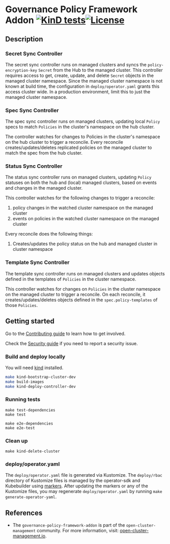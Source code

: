 [comment]: # ( Copyright Contributors to the Open Cluster Management project )

# Governance Policy Framework Addon [![KinD tests](https://github.com/stolostron/governance-policy-framework-addon/actions/workflows/kind.yml/badge.svg?branch=main&event=push)](https://github.com/stolostron/governance-policy-framework-addon/actions/workflows/kind.yml)[![License](https://img.shields.io/:license-apache-blue.svg)](http://www.apache.org/licenses/LICENSE-2.0.html)

## Description

### Secret Sync Controller

The secret sync controller runs on managed clusters and syncs the `policy-encryption-key` `Secret` from the Hub to the
managed cluster. This controller requires access to get, create, update, and delete `Secret` objects in
the managed cluster namespace. Since the managed cluster namespace is not known at build time, the
configuration in `deploy/operator.yaml` grants this access cluster wide. In a production
environment, limit this to just the managed cluster namespace.

### Spec Sync Controller

The spec sync controller runs on managed clusters, updating local `Policy` specs to match `Policies` in the cluster's namespace on the hub cluster.

The controller watches for changes to Policies in the cluster's namespace on the hub cluster to trigger a reconcile. Every reconcile creates/updates/deletes replicated policies on the managed cluster to match the spec from the hub cluster.

### Status Sync Controller

The status sync controller runs on managed clusters, updating `Policy` statuses on both the hub and (local) managed clusters, based on events and changes in the managed cluster.

This controller watches for the following changes to trigger a reconcile:

1. policy changes in the watched cluster namespace on the managed cluster
2. events on policies in the watched cluster namespace on the managed cluster

Every reconcile does the following things:

1. Creates/updates the policy status on the hub and managed cluster in cluster namespace

### Template Sync Controller

The template sync controller runs on managed clusters and updates objects defined in the templates of `Policies` in the cluster namespace.

This controller watches for changes on `Policies` in the cluster namespace on the managed cluster to trigger a reconcile. On each reconcile, it creates/updates/deletes objects defined in the `spec.policy-templates` of those `Policies`.

## Getting started

Go to the
[Contributing guide](https://github.com/open-cluster-management-io/community/blob/main/sig-policy/contribution-guidelines.md)
to learn how to get involved.

Check the [Security guide](SECURITY.md) if you need to report a security issue.

### Build and deploy locally
You will need [kind](https://kind.sigs.k8s.io/docs/user/quick-start/) installed.

```bash
make kind-bootstrap-cluster-dev
make build-images
make kind-deploy-controller-dev
```
### Running tests
```
make test-dependencies
make test

make e2e-dependencies
make e2e-test
```

### Clean up
```
make kind-delete-cluster
```

### deploy/operator.yaml

The `deploy/operator.yaml` file is generated via Kustomize. The `deploy/rbac` directory of
Kustomize files is managed by the operator-sdk and Kubebuilder using
[markers](https://book.kubebuilder.io/reference/markers.html). After updating the markers or
any of the Kustomize files, you may regenerate `deploy/operator.yaml` by running
`make generate-operator-yaml`.

## References

- The `governance-policy-framework-addon` is part of the `open-cluster-management` community. For more information, visit: [open-cluster-management.io](https://open-cluster-management.io).

<!---
Date: 2022-11-28
-->
